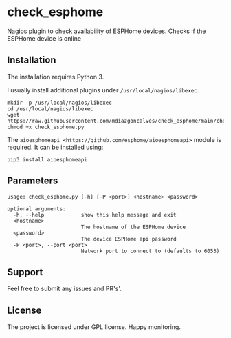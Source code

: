 # check_esphome


Nagios plugin to check availability of ESPHome devices. Checks if the ESPHome device is online

## Installation

The installation requires Python 3.

I usually install additional plugins under `/usr/local/nagios/libexec`.

```
mkdir -p /usr/local/nagios/libexec
cd /usr/local/nagios/libexec
wget https://raw.githubusercontent.com/mdiazgoncalves/check_esphome/main/check_esphome.py
chmod +x check_esphome.py
```

The `aioesphomeapi <https://github.com/esphome/aioesphomeapi>` module is required.
It can be installed using:

```
pip3 install aioesphomeapi
```

## Parameters

```
usage: check_esphome.py [-h] [-P <port>] <hostname> <password>

optional arguments:
  -h, --help            show this help message and exit
  <hostname>
                        The hostname of the ESPHome device
  <password>
                        The device ESPHome api password
  -P <port>, --port <port>
                        Network port to connect to (defaults to 6053)
```

## Support

Feel free to submit any issues and PR's'.

## License

The project is licensed under GPL license. Happy monitoring.
